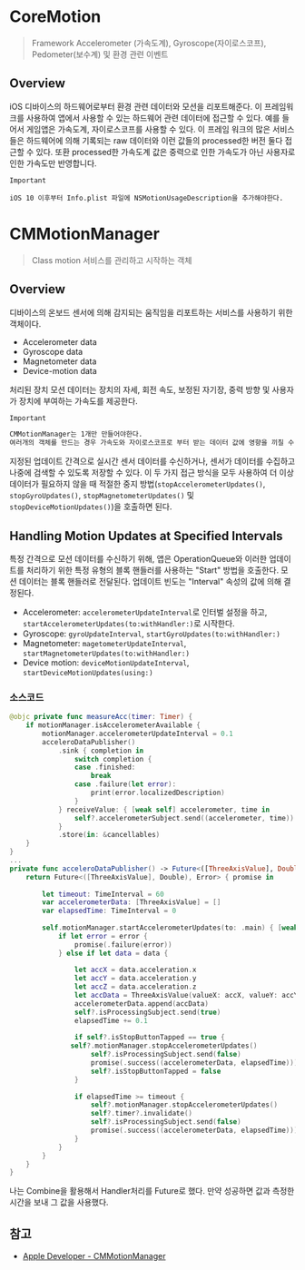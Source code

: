 # CoreMotion
> Framework
> Accelerometer (가속도계), Gyroscope(자이로스코프), Pedometer(보수계) 및 환경 관련 이벤트

## Overview
iOS 디바이스의 하드웨어로부터 환경 관련 데이터와 모션을 리포트해준다.
이 프레임워크를 사용하여 앱에서 사용할 수 있는 하드웨어 관련 데이터에 접근할 수 있다. 예를 들어서 게임앱은 가속도계, 자이로스코프를 사용할 수 있다.
이 프레임 워크의 많은 서비스들은 하드웨어에 의해 기록되는 raw 데이터와 이런 값들의 processed한 버전 둘다 접근할 수 있다.
또환 processed한 가속도계 값은 중력으로 인한 가속도가 아닌 사용자로 인한 가속도만 반영합니다. 

```bash=
Important

iOS 10 이후부터 Info.plist 파일에 NSMotionUsageDescription을 추가해야한다.
```

# CMMotionManager 
> Class
> motion 서비스를 관리하고 시작하는 객체

## Overview
디바이스의 온보드 센서에 의해 감지되는 움직임을 리포트하는 서비스를 사용하기 위한 객체이다.
- Accelerometer data 
- Gyroscope data 
- Magnetometer data
- Device-motion data

처리된 장치 모션 데이터는 장치의 자세, 회전 속도, 보정된 자기장, 중력 방향 및 사용자가 장치에 부여하는 가속도를 제공한다.

```bash
Important

CMMotionManager는 1개만 만들어야한다.
여러개의 객체를 만드는 경우 가속도와 자이로스코프로 부터 받는 데이터 값에 영향을 끼칠 수 있다.
```

지정된 업데이트 간격으로 실시간 센서 데이터를 수신하거나, 센서가 데이터를 수집하고 나중에 검색할 수 있도록 저장할 수 있다. 이 두 가지 접근 방식을 모두 사용하여 더 이상 데이터가 필요하지 않을 때 적절한 중지 방법(`stopAccelerometerUpdates()`, `stopGyroUpdates()`, `stopMagnetometerUpdates()` 및 `stopDeviceMotionUpdates()`)을 호출하면 된다.

## Handling Motion Updates at Specified Intervals
특정 간격으로 모션 데이터를 수신하기 위해, 앱은 OperationQueue와 이러한 업데이트를 처리하기 위한 특정 유형의 블록 핸들러를 사용하는 "Start" 방법을 호출한다. 모션 데이터는 블록 핸들러로 전달된다. 업데이트 빈도는 "Interval" 속성의 값에 의해 결정된다.

- Accelerometer: `accelerometerUpdateInterval`로 인터벌 설정을 하고, `startAccelerometerUpdates(to:withHandler:)`로 시작한다.
- Gyroscope: `gyroUpdateInterval`, `startGyroUpdates(to:withHandler:)`
- Magnetometer: `magetometerUpdateInterval`, `startMagnetometerUpdates(to:withHandler:)`
- Device motion: `deviceMotionUpdateInterval`, `startDeviceMotionUpdates(using:)`


### 소스코드

```swift
@objc private func measureAcc(timer: Timer) {
    if motionManager.isAccelerometerAvailable {
        motionManager.accelerometerUpdateInterval = 0.1
        acceleroDataPublisher()
            .sink { completion in
                switch completion {
                case .finished:
                    break
                case .failure(let error):
                    print(error.localizedDescription)
                }
            } receiveValue: { [weak self] accelerometer, time in
                self?.accelerometerSubject.send((accelerometer, time))
            }
            .store(in: &cancellables)
    }
}
...
private func acceleroDataPublisher() -> Future<([ThreeAxisValue], Double), Error> {
    return Future<([ThreeAxisValue], Double), Error> { promise in
            
        let timeout: TimeInterval = 60
        var accelerometerData: [ThreeAxisValue] = []
        var elapsedTime: TimeInterval = 0
            
        self.motionManager.startAccelerometerUpdates(to: .main) { [weak self] data, error in
            if let error = error {
                promise(.failure(error))
            } else if let data = data {
                    
                let accX = data.acceleration.x
                let accY = data.acceleration.y
                let accZ = data.acceleration.z
                let accData = ThreeAxisValue(valueX: accX, valueY: accY, valueZ: accZ)
                accelerometerData.append(accData)
                self?.isProcessingSubject.send(true)
                elapsedTime += 0.1
                    
                if self?.isStopButtonTapped == true {
               self?.motionManager.stopAccelerometerUpdates()
                    self?.isProcessingSubject.send(false)
                    promise(.success((accelerometerData, elapsedTime)))
                    self?.isStopButtonTapped = false
                }
                    
                if elapsedTime >= timeout {
                    self?.motionManager.stopAccelerometerUpdates()
                    self?.timer?.invalidate()
                    self?.isProcessingSubject.send(false)
                    promise(.success((accelerometerData, elapsedTime)))
                }
            }
        }
    }
}
```

나는 Combine을 활용해서 Handler처리를 Future로 했다. 만약 성공하면 값과 측정한 시간을 보내 그 값을 사용했다.


## 참고
- [Apple Developer - CMMotionManager](https://developer.apple.com/documentation/coremotion/cmmotionmanager/)
